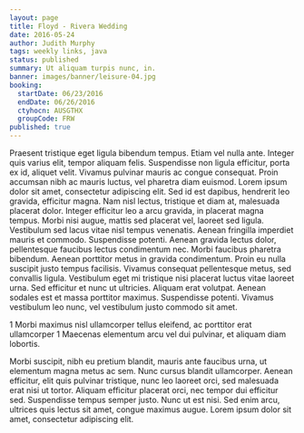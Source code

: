 ```yaml
---
layout: page
title: Floyd - Rivera Wedding
date: 2016-05-24
author: Judith Murphy
tags: weekly links, java
status: published
summary: Ut aliquam turpis nunc, in.
banner: images/banner/leisure-04.jpg
booking:
  startDate: 06/23/2016
  endDate: 06/26/2016
  ctyhocn: AUSGTHX
  groupCode: FRW
published: true
---
```

Praesent tristique eget ligula bibendum tempus. Etiam vel nulla ante. Integer quis varius elit, tempor aliquam felis. Suspendisse non ligula efficitur, porta ex id, aliquet velit. Vivamus pulvinar mauris ac congue consequat. Proin accumsan nibh ac mauris luctus, vel pharetra diam euismod. Lorem ipsum dolor sit amet, consectetur adipiscing elit. Sed id est dapibus, hendrerit leo gravida, efficitur magna. Nam nisl lectus, tristique et diam at, malesuada placerat dolor. Integer efficitur leo a arcu gravida, in placerat magna tempus. Morbi nisi augue, mattis sed placerat vel, laoreet sed ligula. Vestibulum sed lacus vitae nisl tempus venenatis. Aenean fringilla imperdiet mauris et commodo.
Suspendisse potenti. Aenean gravida lectus dolor, pellentesque faucibus lectus condimentum nec. Morbi faucibus pharetra bibendum. Aenean porttitor metus in gravida condimentum. Proin eu nulla suscipit justo tempus facilisis. Vivamus consequat pellentesque metus, sed convallis ligula. Vestibulum eget mi tristique nisi placerat luctus vitae laoreet urna. Sed efficitur et nunc ut ultricies. Aliquam erat volutpat. Aenean sodales est et massa porttitor maximus. Suspendisse potenti. Vivamus vestibulum leo nunc, vel vestibulum justo commodo sit amet.

1 Morbi maximus nisl ullamcorper tellus eleifend, ac porttitor erat ullamcorper
1 Maecenas elementum arcu vel dui pulvinar, et aliquam diam lobortis.

Morbi suscipit, nibh eu pretium blandit, mauris ante faucibus urna, ut elementum magna metus ac sem. Nunc cursus blandit ullamcorper. Aenean efficitur, elit quis pulvinar tristique, nunc leo laoreet orci, sed malesuada erat nisi ut tortor. Aliquam efficitur placerat orci, nec tempor dui efficitur sed. Suspendisse tempus semper justo. Nunc ut est nisi. Sed enim arcu, ultrices quis lectus sit amet, congue maximus augue. Lorem ipsum dolor sit amet, consectetur adipiscing elit.
